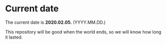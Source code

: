 # Current date

The current date is **2020.02.05.** (YYYY.MM.DD.)

This repository will be good when the world ends, so we will know how long it lasted.